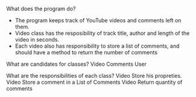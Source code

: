 What does the program do?
-  The program keeps track of YouTube videos and comments left on them.
- Video class has the resposibility of track title, author and length of the video in seconds.
- Each video also has responsibility to store a list of comments, and should have a method to return the number of comments

What are candidates for classes?
Video
Comments 
User

What are the responsibilities of each class?
Video Store his propreties.
Video Store a comment in a List of Comments
Video Return quantity of comments